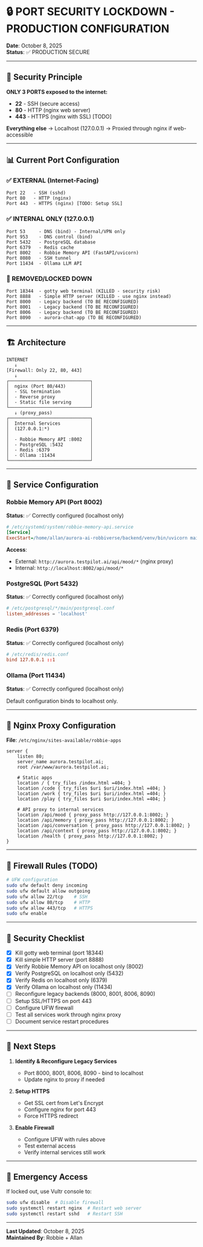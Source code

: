 # 🔒 PORT SECURITY LOCKDOWN - PRODUCTION CONFIGURATION

**Date**: October 8, 2025  
**Status**: ✅ PRODUCTION SECURE

---

## 🎯 Security Principle

**ONLY 3 PORTS exposed to the internet:**
- **22** - SSH (secure access)
- **80** - HTTP (nginx web server)
- **443** - HTTPS (nginx with SSL) [TODO]

**Everything else** → Localhost (127.0.0.1) → Proxied through nginx if web-accessible

---

## 📊 Current Port Configuration

### ✅ EXTERNAL (Internet-Facing)
```
Port 22   - SSH (sshd)
Port 80   - HTTP (nginx)
Port 443  - HTTPS (nginx) [TODO: Setup SSL]
```

### ✅ INTERNAL ONLY (127.0.0.1)
```
Port 53     - DNS (bind) - Internal/VPN only
Port 953    - DNS control (bind)
Port 5432   - PostgreSQL database
Port 6379   - Redis cache
Port 8002   - Robbie Memory API (FastAPI/uvicorn)
Port 8080   - SSH tunnel
Port 11434  - Ollama LLM API
```

### 🔴 REMOVED/LOCKED DOWN
```
Port 18344  - gotty web terminal (KILLED - security risk)
Port 8888   - Simple HTTP server (KILLED - use nginx instead)
Port 8000   - Legacy backend (TO BE RECONFIGURED)
Port 8001   - Legacy backend (TO BE RECONFIGURED)
Port 8006   - Legacy backend (TO BE RECONFIGURED)
Port 8090   - aurora-chat-app (TO BE RECONFIGURED)
```

---

## 🏗️ Architecture

```
INTERNET
   ↓
[Firewall: Only 22, 80, 443]
   ↓
┌──────────────────────────────┐
│  nginx (Port 80/443)         │
│  - SSL termination           │
│  - Reverse proxy             │
│  - Static file serving       │
└──────────────────────────────┘
   ↓ (proxy_pass)
┌──────────────────────────────┐
│  Internal Services           │
│  (127.0.0.1:*)               │
│                              │
│  - Robbie Memory API :8002   │
│  - PostgreSQL :5432          │
│  - Redis :6379               │
│  - Ollama :11434             │
└──────────────────────────────┘
```

---

## 🔧 Service Configuration

### Robbie Memory API (Port 8002)
**Status**: ✅ Correctly configured (localhost only)

```ini
# /etc/systemd/system/robbie-memory-api.service
[Service]
ExecStart=/home/allan/aurora-ai-robbiverse/backend/venv/bin/uvicorn main:app --host 127.0.0.1 --port 8002
```

**Access**: 
- External: `http://aurora.testpilot.ai/api/mood/*` (nginx proxy)
- Internal: `http://localhost:8002/api/mood/*`

### PostgreSQL (Port 5432)
**Status**: ✅ Correctly configured (localhost only)

```conf
# /etc/postgresql/*/main/postgresql.conf
listen_addresses = 'localhost'
```

### Redis (Port 6379)
**Status**: ✅ Correctly configured (localhost only)

```conf
# /etc/redis/redis.conf
bind 127.0.0.1 ::1
```

### Ollama (Port 11434)
**Status**: ✅ Correctly configured (localhost only)

Default configuration binds to localhost only.

---

## 🚀 Nginx Proxy Configuration

**File**: `/etc/nginx/sites-available/robbie-apps`

```nginx
server {
    listen 80;
    server_name aurora.testpilot.ai;
    root /var/www/aurora.testpilot.ai;

    # Static apps
    location / { try_files /index.html =404; }
    location /code { try_files $uri $uri/index.html =404; }
    location /work { try_files $uri $uri/index.html =404; }
    location /play { try_files $uri $uri/index.html =404; }

    # API proxy to internal services
    location /api/mood { proxy_pass http://127.0.0.1:8002; }
    location /api/memory { proxy_pass http://127.0.0.1:8002; }
    location /api/conversation { proxy_pass http://127.0.0.1:8002; }
    location /api/context { proxy_pass http://127.0.0.1:8002; }
    location /health { proxy_pass http://127.0.0.1:8002; }
}
```

---

## 🔐 Firewall Rules (TODO)

```bash
# UFW configuration
sudo ufw default deny incoming
sudo ufw default allow outgoing
sudo ufw allow 22/tcp    # SSH
sudo ufw allow 80/tcp    # HTTP
sudo ufw allow 443/tcp   # HTTPS
sudo ufw enable
```

---

## 📝 Security Checklist

- [x] Kill gotty web terminal (port 18344)
- [x] Kill simple HTTP server (port 8888)
- [x] Verify Robbie Memory API on localhost only (8002)
- [x] Verify PostgreSQL on localhost only (5432)
- [x] Verify Redis on localhost only (6379)
- [x] Verify Ollama on localhost only (11434)
- [ ] Reconfigure legacy backends (8000, 8001, 8006, 8090)
- [ ] Setup SSL/HTTPS on port 443
- [ ] Configure UFW firewall
- [ ] Test all services work through nginx proxy
- [ ] Document service restart procedures

---

## 🎯 Next Steps

1. **Identify & Reconfigure Legacy Services**
   - Port 8000, 8001, 8006, 8090 - bind to localhost
   - Update nginx to proxy if needed
   
2. **Setup HTTPS**
   - Get SSL cert from Let's Encrypt
   - Configure nginx for port 443
   - Force HTTPS redirect
   
3. **Enable Firewall**
   - Configure UFW with rules above
   - Test external access
   - Verify internal services still work

---

## 🚨 Emergency Access

If locked out, use Vultr console to:
```bash
sudo ufw disable  # Disable firewall
sudo systemctl restart nginx  # Restart web server
sudo systemctl restart sshd   # Restart SSH
```

---

**Last Updated**: October 8, 2025  
**Maintained By**: Robbie + Allan



